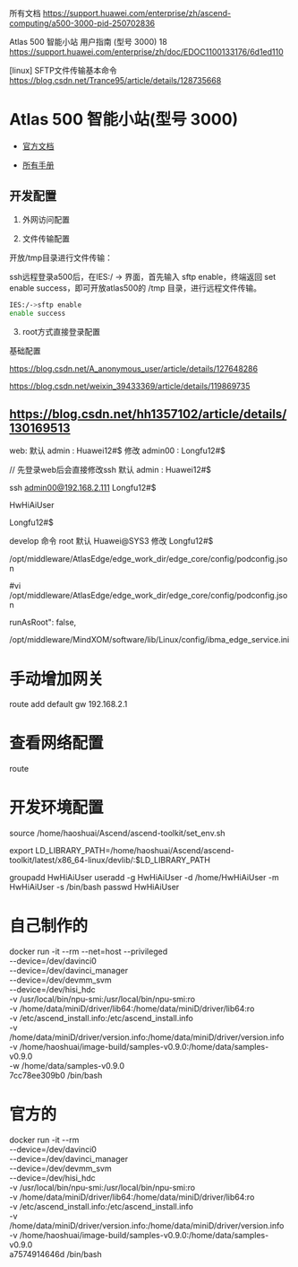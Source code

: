 所有文档 https://support.huawei.com/enterprise/zh/ascend-computing/a500-3000-pid-250702836

Atlas 500 智能小站 用户指南 (型号 3000) 18 https://support.huawei.com/enterprise/zh/doc/EDOC1100133176/6d1ed110

[linux] SFTP文件传输基本命令 https://blog.csdn.net/Trance95/article/details/128735668

# Atlas 500 智能小站(型号 3000)

- [官方文档](https://support.huawei.com/enterprise/zh/doc/EDOC1100133176/426cffd9)

- [所有手册](https://support.huawei.com/enterprise/zh/ascend-computing/a500-3000-pid-250702836)

## 开发配置

1. 外网访问配置

2. 文件传输配置

开放/tmp目录进行文件传输：

ssh远程登录a500后，在IES:/ -> 界面，首先输入 sftp enable，终端返回 set enable success，即可开放atlas500的 /tmp 目录，进行远程文件传输。

```sh
IES:/->sftp enable
enable success
```

3. root方式直接登录配置



基础配置 

https://blog.csdn.net/A_anonymous_user/article/details/127648286

https://blog.csdn.net/weixin_39433369/article/details/119869735

https://blog.csdn.net/hh1357102/article/details/130169513
---

web:
默认 admin : Huawei12#$
修改 admin00 : Longfu12#$

// 先登录web后会直接修改ssh
默认 admin : Huawei12#$

ssh
admin00@192.168.2.111
Longfu12#$

HwHiAiUser

Longfu12#$


develop 命令
root 
默认 Huawei@SYS3
修改 Longfu12#$

/opt/middleware/AtlasEdge/edge_work_dir/edge_core/config/podconfig.json

#vi /opt/middleware/AtlasEdge/edge_work_dir/edge_core/config/podconfig.json

runAsRoot": false,

/opt/middleware/MindXOM/software/lib/Linux/config/ibma_edge_service.ini

# 手动增加网关 
route add default gw 192.168.2.1

# 查看网络配置
route

# 开发环境配置

source /home/haoshuai/Ascend/ascend-toolkit/set_env.sh

export LD_LIBRARY_PATH=/home/haoshuai/Ascend/ascend-toolkit/latest/x86_64-linux/devlib/:$LD_LIBRARY_PATH


groupadd HwHiAiUser
useradd -g HwHiAiUser -d /home/HwHiAiUser -m HwHiAiUser -s /bin/bash
passwd HwHiAiUser

# 自己制作的

docker run -it --rm --net=host --privileged \
--device=/dev/davinci0 \
--device=/dev/davinci_manager \
--device=/dev/devmm_svm \
--device=/dev/hisi_hdc \
-v /usr/local/bin/npu-smi:/usr/local/bin/npu-smi:ro \
-v /home/data/miniD/driver/lib64:/home/data/miniD/driver/lib64:ro \
-v /etc/ascend_install.info:/etc/ascend_install.info \
-v /home/data/miniD/driver/version.info:/home/data/miniD/driver/version.info \
-v /home/haoshuai/image-build/samples-v0.9.0:/home/data/samples-v0.9.0 \
-w /home/data/samples-v0.9.0 \
7cc78ee309b0 /bin/bash

# 官方的
docker run -it --rm \
--device=/dev/davinci0 \
--device=/dev/davinci_manager \
--device=/dev/devmm_svm \
--device=/dev/hisi_hdc \
-v /usr/local/bin/npu-smi:/usr/local/bin/npu-smi:ro \
-v /home/data/miniD/driver/lib64:/home/data/miniD/driver/lib64:ro \
-v /etc/ascend_install.info:/etc/ascend_install.info \
-v /home/data/miniD/driver/version.info:/home/data/miniD/driver/version.info \
-v /home/haoshuai/image-build/samples-v0.9.0:/home/data/samples-v0.9.0 \
a7574914646d /bin/bash